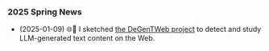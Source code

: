 ### 2025 Spring News

- (2025-01-09) 🌐🤖 I sketched [the DeGenTWeb
    project](https://sichanghe.github.io/notes/research/DeGenTWeb/execution.html)
    to detect and study LLM-generated text content on the Web.
